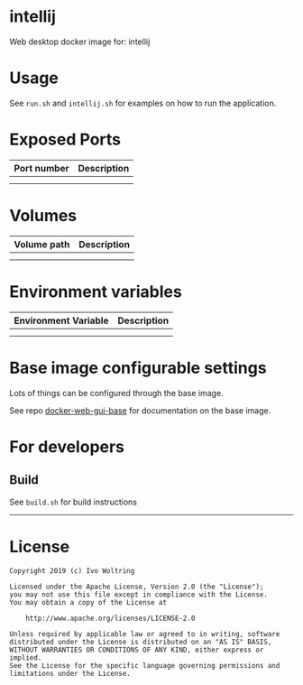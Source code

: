 # intellij

Web desktop docker image for: intellij

# Usage

See `run.sh` and `intellij.sh` for examples on how to run the application.

# Exposed Ports

| Port number          | Description                                             |
| :--------------------| :-------------------------------------------------------|
| | |
| | |

# Volumes

| Volume path          | Description                                             |
| :--------------------| :-------------------------------------------------------|
| | |
| | |

# Environment variables

| Environment Variable | Description                                             |
| :--------------------| :-------------------------------------------------------|
| | |
| | |

# Base image configurable settings

Lots of things can be configured through the base image.

See repo [docker-web-gui-base](https://github.com/IvoNet/docker-web-gui-base/blob/master/README.md)
for documentation on the base image.

# For developers

## Build

See `build.sh` for build instructions

---
# License

    Copyright 2019 (c) Ivo Woltring

    Licensed under the Apache License, Version 2.0 (the "License");
    you may not use this file except in compliance with the License.
    You may obtain a copy of the License at

        http://www.apache.org/licenses/LICENSE-2.0

    Unless required by applicable law or agreed to in writing, software
    distributed under the License is distributed on an "AS IS" BASIS,
    WITHOUT WARRANTIES OR CONDITIONS OF ANY KIND, either express or implied.
    See the License for the specific language governing permissions and
    limitations under the License.

